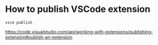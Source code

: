 # How to publish VSCode extension

```shell
vsce publish
```

https://code.visualstudio.com/api/working-with-extensions/publishing-extension#publish-an-extension

